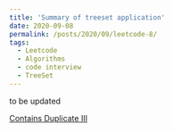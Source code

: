 ```yaml
---
title: 'Summary of treeset application'
date: 2020-09-08
permalink: /posts/2020/09/leetcode-8/
tags:
  - Leetcode
  - Algorithms
  - code interview
  - TreeSet
---
```


to be updated

[Contains Duplicate III](https://leetcode.com/problems/contains-duplicate-iii/)